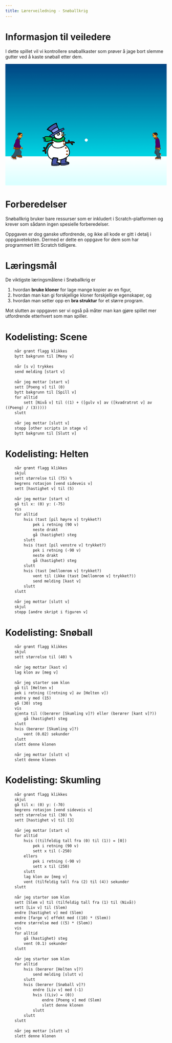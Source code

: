```yaml
---
title: Lærerveiledning - Snøballkrig
---
```


# Informasjon til veiledere

I dette spillet vil vi kontrollere snøballkaster som prøver å jage
bort slemme gutter ved å kaste snøball etter dem.

![](snoballkrig.png)

# Forberedelser

Snøballkrig bruker bare ressurser som er inkludert i
Scratch-platformen og krever som sådann ingen spesielle forberedelser.

Oppgaven er dog ganske utfordrende, og ikke all kode er gitt i detalj
i oppgaveteksten. Dermed er dette en oppgave for dem som har
programmert litt Scratch tidligere.

# Læringsmål

De viktigste læringsmålene i Snøballkrig er

1. hvordan __bruke kloner__ for lage mange kopier av en figur,
2. hvordan man kan gi forskjellige kloner forskjellige egenskaper, og
3. hvordan man setter opp en __bra struktur__ for et større program.

Mot slutten av oppgaven ser vi også på måter man kan gjøre spillet mer
utfordrende etterhvert som man spiller.

# Kodelisting: Scene

```blocks
	når grønt flagg klikkes
	bytt bakgrunn til [Meny v]

	når [s v] trykkes
	send melding [start v]

	når jeg mottar [start v]
	sett [Poeng v] til (0)
	bytt bakgrunn til [Spill v]
	for alltid
		sett [Nivå v] til ((1) + ([gulv v] av ([kvadratrot v] av ((Poeng) / (3)))))
	slutt

	når jeg mottar [slutt v]
	stopp [other scripts in stage v]
	bytt bakgrunn til [Slutt v]
```

# Kodelisting: Helten

```blocks
	når grønt flagg klikkes
	skjul
	sett størrelse til (75) %
	begrens rotasjon [vend sideveis v]
	sett [hastighet v] til (5)

	når jeg mottar [start v]
	gå til x: (0) y: (-75)
	vis
	for alltid
		hvis (tast [pil høyre v] trykket?)
			pek i retning (90 v)
			neste drakt
			gå (hastighet) steg
		slutt
		hvis (tast [pil venstre v] trykket?)
			pek i retning (-90 v)
			neste drakt
			gå (hastighet) steg
		slutt
		hvis (tast [mellomrom v] trykket?)
			vent til (ikke (tast [mellomrom v] trykket?))
			send melding [kast v]
		slutt
	slutt

	når jeg mottar [slutt v]
	skjul
	stopp [andre skript i figuren v]
```

# Kodelisting: Snøball

```blocks
	når grønt flagg klikkes
	skjul
	sett størrelse til (40) %

	når jeg mottar [kast v]
	lag klon av [meg v]

	når jeg starter som klon
	gå til [Helten v]
	pek i retning ([retning v] av [Helten v])
	endre y med (15)
	gå (30) steg
	vis
	gjenta til ((berører [Skumling v]?) eller (berører [kant v]?))
		gå (hastighet) steg
	slutt
	hvis (berører [Skumling v]?)
		vent (0.02) sekunder
	slutt
	slett denne klonen

	når jeg mottar [slutt v]
	slett denne klonen
```

# Kodelisting: Skumling

```blocks
	når grønt flagg klikkes
	skjul
	gå til x: (0) y: (-70)
	begrens rotasjon [vend sideveis v]
	sett størrelse til (30) %
	sett [hastighet v] til [3]

	når jeg mottar [start v]
	for alltid
		hvis ((tilfeldig tall fra (0) til (1)) = [0])
			pek i retning (90 v)
			sett x til (-250)
		ellers
			pek i retning (-90 v)
			sett x til (250)
		slutt
		lag klon av [meg v]
		vent (tilfeldig tall fra (2) til (4)) sekunder
	slutt

	når jeg starter som klon
	sett [Slem v] til (tilfeldig tall fra (1) til (Nivå))
	sett [Liv v] til (Slem)
	endre [hastighet v] med (Slem)
	endre [farge v] effekt med ((10) * (Slem))
	endre størrelse med ((5) * (Slem))
	vis
	for alltid
		gå (hastighet) steg
		vent (0.1) sekunder
	slutt

	når jeg starter som klon
	for alltid
		hvis (berører [Helten v]?)
			send melding [slutt v]
		slutt
		hvis (berører [Snøball v]?)
			endre [Liv v] med (-1)
			hvis ((Liv) = (0))
				endre [Poeng v] med (Slem)
				slett denne klonen
			slutt
		slutt
	slutt

	når jeg mottar [slutt v]
	slett denne klonen
```
